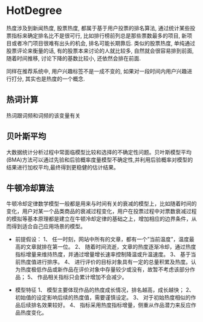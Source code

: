 # HotDegree
热度涉及到新闻热度, 股票热度, 都属于基于用户投票的排名算法, 通过统计某些投票指标来确定排名比不是很可行, 比如排行榜前列总是那些票数最多的项目, 新项目或者冷门项目很难有出头的机会, 排名可能长期靠后. 类似的股票热度, 单纯通过股票评论来衡量的话, 有的股票本来讨论的人就比较多, 自然就会很容易排到前面, 随着时间推移, 讨论下降的基数比较小, 还依然会排在前面. 


同样在推荐系统中, 用户兴趣标签不是一成不变的, 如果对一段时间内用户兴趣进行打分, 其实也是热度的一个概念.
## 热词计算
热词跟词频和词频的该变量有关


## 贝叶斯平均
大数据统计分析过程中常面临模型比较和选择的不确定性问题。贝叶斯模型平均(BMA)方法可以通过先验和后验概率度量模型不确定性,并利用后验概率对模型的结果进行加权平均,最终得到更稳健的估计结果。

## 牛顿冷却算法
牛顿冷却定律数学模型一般都是用来与时间有关的衰减的模型上，比如随着时间的变化，用户对某一个品类商品的衰减过程变化，用户在投票过程中对票数衰减过程的模拟等基本原理都是建立在牛顿冷却定律的基础之上，增加相应的边界条件，从而得到适合自己应用场景的模型。

- 前提假设： 
1、 任一时刻，网站中所有的文章，都有一个”当前温度”，温度最高的文章就排在第一位。 
2、 随着时间流逝，文章的热度逐渐冷却，通过热度指标增量来维持热度，并通过增量增长速率控制降温或升温速度。 
3、 基于当前热度值进行排序。 
4、 进行评价的目标对象具有一定的总量积累及热度。认为热度极低作品或新作品在评价对象中存量较少或没有，故暂不考虑该部分作品； 
5、 作品相关指标只会累计增加不会减少。

- 模型特征 
1、 模型主要体现作品的热度成长情况，排名越高，成长越快； 
2、 初始值的设定影响后续的热度值，需要谨慎设定。 
3、 对于初始热度相似的作品后续排名效果较好。 
4、 指标采用热度指标增量，侧重从作品潜力来反应作品热度变化。
